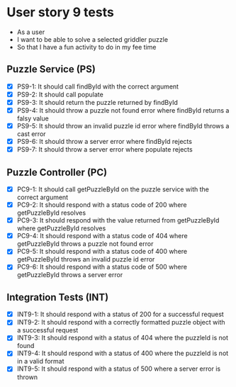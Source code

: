 # User story 9 tests

- As a user
- I want to be able to solve a selected griddler puzzle
- So that I have a fun activity to do in my fee time

## Puzzle Service (PS)

- [x] PS9-1: It should call findById with the correct argument
- [x] PS9-2: It should call populate
- [x] PS9-3: It should return the puzzle returned by findById
- [x] PS9-4: It should throw a puzzle not found error where findById returns a falsy value
- [x] PS9-5: It should throw an invalid puzzle id error where findById throws a cast error
- [x] PS9-6: It should throw a server error where findById rejects
- [x] PS9-7: It should throw a server error where populate rejects

## Puzzle Controller (PC)

- [x] PC9-1: It should call getPuzzleById on the puzzle service with the correct argument
- [x] PC9-2: It should respond with a status code of 200 where getPuzzleById resolves
- [x] PC9-3: It should respond with the value returned from getPuzzleById where getPuzzleById resolves
- [x] PC9-4: It should respond with a status code of 404 where getPuzzleById throws a puzzle not found error
- [x] PC9-5: It should respond with a status code of 400 where getPuzzleById throws an invalid puzzle id error
- [x] PC9-6: It should respond with a status code of 500 where getPuzzleById throws a server error

## Integration Tests (INT)

- [x] INT9-1: It should respond with a status of 200 for a successful request
- [x] INT9-2: It should respond with a correctly formatted puzzle object with a successful request
- [x] INT9-3: It should respond with a status of 404 where the puzzleId is not found
- [x] INT9-4: It should respond with a status of 400 where the puzzleId is not in a valid format
- [x] INT9-5: It should respond with a status of 500 where a server error is thrown
